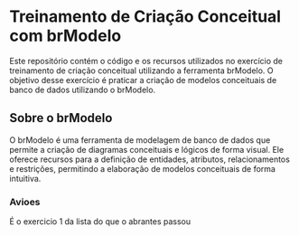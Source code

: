 # Treinamento de Criação Conceitual com brModelo
Este repositório contém o código e os recursos utilizados no exercício de treinamento de criação conceitual utilizando a ferramenta brModelo. O objetivo desse exercício é praticar a criação de modelos conceituais de banco de dados utilizando o brModelo.

## Sobre o brModelo
O brModelo é uma ferramenta de modelagem de banco de dados que permite a criação de diagramas conceituais e lógicos de forma visual. Ele oferece recursos para a definição de entidades, atributos, relacionamentos e restrições, permitindo a elaboração de modelos conceituais de forma intuitiva.

### Avioes 
É o exercicio 1 da lista do que o abrantes passou
